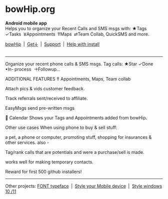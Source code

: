 # bowHip.org
<b>Android mobile app</b><br>
Helps you to organize your Recent Calls and SMS msgs with: ★Tags  ✓Tasks  𑀫Appointments  ߉Maps  ⇄Team Collab, QuickSMS and more.<br>

<a target="_blank" href="https://bowhip.org">bowHip</a>  |  <a href="https://bowhip.org/bowHip_1.5.3.apk">Get<u>↓</u></a>  |  <a target="_blank" href="https://bowhip.blogspot.com/2022/02/bowhip-phone-call-sms-organizer-mobile.html">Support</a>  |  <a target="_blank" href="https://bowhip.org/Help-installing-apk-to-mobile-device.html">Help with install</a><br><br>

<hr /> 
Organize your recent phone calls & SMS msgs.
Tag calls: ★Star ✓Done  •In- process  →Followup...

ADDITIONAL FEATURES
߉ Appointments, Maps, Team collab

Attach pics & vids customer feedback.

Track referrals sent/received to affiliate.

EasyMsgs send pre-written msgs

 Calendar Shows your Tags and Appointments added from bowHip.

Other use cases
When using phone to buy & sell stuff:

a pet, a phone or computer, promoting stuff, shopping for insurances & other services. also -

Tag/rank calls that are potentials and were a purchase/sell is made.

works well for making temporary contacts.  

Reward for first 500 github installers!
<hr />
Other projects: <a href="https://github.com/FONT">FONT typeface</a>  |  <a target="_blank" href="https://codepen.io/qp5/full/WNGbLBy">Style your Mobile device</a>  |   <a target="_blank" href="https://codepen.io/qp5/project/full/ZmBrJo">Style windows 10 /11 </a>




